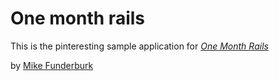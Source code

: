# One month rails

This is the pinteresting sample application for
[*One Month Rails*](http://onemonthrails.com)

by [Mike Funderburk](http://mikefunderburk2.com)